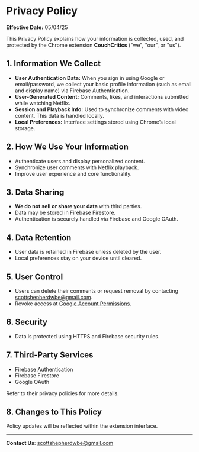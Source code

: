 # Privacy Policy

**Effective Date:** 05/04/25

This Privacy Policy explains how your information is collected, used, and protected by the Chrome extension **CouchCritics** ("we", "our", or "us").

## 1. Information We Collect
- **User Authentication Data:** When you sign in using Google or email/password, we collect your basic profile information (such as email and display name) via Firebase Authentication.
- **User-Generated Content:** Comments, likes, and interactions submitted while watching Netflix.
- **Session and Playback Info:** Used to synchronize comments with video content. This data is handled locally.
- **Local Preferences:** Interface settings stored using Chrome’s local storage.

## 2. How We Use Your Information
- Authenticate users and display personalized content.
- Synchronize user comments with Netflix playback.
- Improve user experience and core functionality.

## 3. Data Sharing
- **We do not sell or share your data** with third parties.
- Data may be stored in Firebase Firestore.
- Authentication is securely handled via Firebase and Google OAuth.

## 4. Data Retention
- User data is retained in Firebase unless deleted by the user.
- Local preferences stay on your device until cleared.

## 5. User Control
- Users can delete their comments or request removal by contacting scottshepherdwbe@gmail.com.
- Revoke access at [Google Account Permissions](https://myaccount.google.com/permissions).

## 6. Security
- Data is protected using HTTPS and Firebase security rules.

## 7. Third-Party Services
- Firebase Authentication
- Firebase Firestore
- Google OAuth

Refer to their privacy policies for more details.

## 8. Changes to This Policy
Policy updates will be reflected within the extension interface.

---

**Contact Us**: scottshepherdwbe@gmail.com
